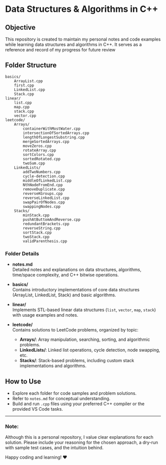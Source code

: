 # Data Structures & Algorithms in C++

## Objective

This repository is created to maintain my personal notes and code examples while learning data structures and algorithms in C++. It serves as a reference and record of my progress for future review

## Folder Structure

```
basics/
    ArrayList.cpp
    first.cpp
    LinkedList.cpp
    Stack.cpp
linear/
    list.cpp
    map.cpp
    stack.cpp
    vector.cpp
leetcode/
    Arrays/
        containerWithMostWater.cpp
        intersectionOfSortedArrays.cpp
        lengthOfLongestSubstring.cpp
        mergeSortedArrays.cpp
        moveZeros.cpp
        rotateArray.cpp
        sortColors.cpp
        sortedRotated.cpp
        twoSum.cpp
    LinkedLists/
        addTwoNumbers.cpp
        cycle-detection.cpp
        middleOfLinkedList.cpp
        NthNodeFromEnd.cpp
        removeDuplicate.cpp
        reverseKGroups.cpp
        reverseLinkedList.cpp
        swapPairOfNodes.cpp
        swappingNodes.cpp
    Stacks/
        minStack.cpp
        pushAtButtomAndReverse.cpp
        redundantBrackets.cpp
        reverseString.cpp
        sortStack.cpp
        twoStack.cpp
        validParenthesis.cpp
```

### Folder Details

- **notes.md**  
  Detailed notes and explanations on data structures, algorithms, time/space complexity, and C++ bitwise operations.

- **basics/**  
  Contains introductory implementations of core data structures (ArrayList, LinkedList, Stack) and basic algorithms.

- **linear/**  
  Implements STL-based linear data structures (`list`, `vector`, `map`, `stack`) with usage examples and notes.

- **leetcode/**  
  Contains solutions to LeetCode problems, organized by topic:

  - **Arrays/**: Array manipulation, searching, sorting, and algorithmic problems.
  - **LinkedLists/**: Linked list operations, cycle detection, node swapping, etc.
  - **Stacks/**: Stack-based problems, including custom stack implementations and algorithms.

## How to Use

- Explore each folder for code samples and problem solutions.
- Refer to `notes.md` for conceptual understanding.
- Build and run `.cpp` files using your preferred C++ compiler or the provided VS Code tasks.

---

### Note:

Although this is a personal repository, I value clear explanations for each solution. Please include your reasoning for the chosen approach, a dry-run with sample test cases, and the intuition behind.

Happy coding and learning! ❤️

